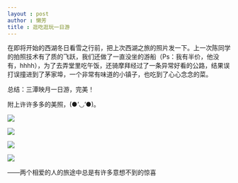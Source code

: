 ```yaml
---
layout : post 
author : 懒芳
title : 逛吃逛玩一日游
---
```


在即将开始的西湖冬日看雪之行前，把上次西湖之旅的照片发一下。上一次陈同学的拍照技术有了质的飞跃，我们还做了一直没坐的游船（Ps：我有半价，他没有，hhhh），为了去弄堂里吃午饭，还骑摩拜经过了一条异常好看的公路，结果误打误撞进到了茅家埠，一个非常有味道的小镇子，也吃到了心心念念的菜。

总结：三潭映月一日游，完美！

附上许许多多的美照，(●’◡’●)。

![](http://cdn.51leif.com/image/2018/12/5/%E8%80%81%E9%9B%B7.jpg)

![](http://cdn.51leif.com/image/2018/12/5/%E5%BB%BA%E7%AD%91.jpg)

![](http://cdn.51leif.com/image/2018/12/5/%E8%A5%BF%E6%B9%96.jpg)

![](http://cdn.51leif.com/image/2018/12/5/%E6%88%91%E4%B8%8E%E8%80%81%E9%9B%B7.jpg)

——两个相爱的人的旅途中总是有许多意想不到的惊喜